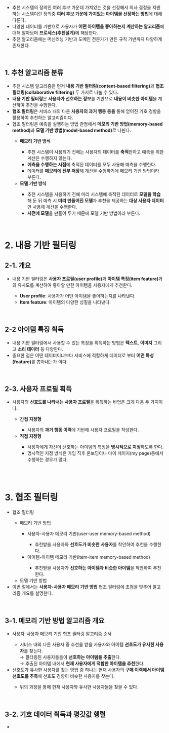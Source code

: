 <ul>
  <li>
    추천 시스템의 정의인 여러 후보 가운데 가치있는 것을 선정해서 의사 결정을 지원하는 시스템이란 정의중 <strong>여러 후보 가운데 가치있는 아이템을 선정하는 방법</strong>에 대해 다룬다.
  </li>
  <li>
    다양한 데이터를 기반으로 사용자가 <strong>어떤 아이템을 좋아하는지 계산하는 알고리즘</strong>에 대해 알아보며 <strong>프로세스(추천설계)</strong>에 해당한다.
  </li>
  <li>
    추천 알고리즘에는 머신러닝 기반과 도메인 전문가가 만든 규칙 가반까지 다양하게 존재한다.
  </li>
</ul>

<br>

<h2>1. 추천 알고리즘 분류</h2>
<ul>
  <li>
    추천 시스템 알고리즘은 먼저 <strong>내용 기반 필터링(content-based filtering)</strong>과 <strong>협조 필터링(collaborative filtering)</strong> 두 가지로 나눌 수 있다.
  </li>
  <li>
    <strong>내용 기반 필터링</strong>은 <strong>사용자가 선호하는 정보</strong>를 기반으로 <strong>내용이 비슷한 아이템</strong>을 계산하여 추천을 수행한다.
  </li>
  <li>
    <strong>협조 필터링</strong>은 서비스 내의 다른 <strong>사용자의 과거 행동 등을</strong> 통해 얻어진 기호 경향을 활용하여 추천하는 알고리즘이다.
  </li>
  <li>
    협조 필터링은 예측을 실행하는 방법 관점에서 <strong>메모리 기반 방법(memory-based method)</strong>과 <strong>모델 기반 방법(model-based method)</strong>로 나뉜다.
  </li>
    <ul>
      <li>
        <strong>메모리 기반 방식</strong>
      </li>
        <ul>
          <li>
            추천 시스템이 사용되기 전에는 사용자의 데이터를 <strong>축적</strong>만하고 예측을 위한 계산은 수행하지 않는다.
          </li>
          <li>
            <strong>예측을 수행하는 시점</strong>에 축적된 데이터를 모두 사용해 예측을 수행한다.
          </li>
          <li>
            데이터를 <strong>메모리에 전부 저장</strong>해 계산을 수행하기에 메모리 기반 방법이라 부른다.
          </li>
        </ul>
      <li>
        <strong>모델 기반 방식</strong>
      </li>
        <ul>
          <li>
            추천 시스템을 사용하기 전에 미리 시스템에 축적된 데이터로 <strong>모델을 학습</strong>해 둔 뒤 예측 시 <strong>미리 만들어진 모델</strong>과 추천을 제공하는 <strong>대상 사용자 데이터</strong>만 사용해 계산을 수행한다.
          </li>
          <li>
            <strong>사전에 모델</strong>을 만들어 두기 때문에 모델 기반 방법이라 부른다.
          </li>
        </ul>
    </ul>
</ul>

<br>

<h1>2. 내용 기반 필터링</h1>
<h2>2-1. 개요</h2>
<ul>
  <li>
    내용 기반 필터링은 <strong>사용자 프로필(user profile)</strong>과 <strong>아이템 특징(item feature)</strong>과의 유사도를 계산하여 좋아할 만한 아이템을 사용자에게 추천한다.
  </li>
    <ul>
      <li>
        <strong>User profile</strong>: 사용자가 어떤 아이템을 좋아하는지를 나타낸다.
      </li>
      <li>
        <strong>Item feature</strong>: 아이템의 다양한 성질을 나타낸다.
      </li>
    </ul>
</ul>

<br>

<h2>2-2 아이템 특징 획득</h2>
<ul>
  <li>
    내용 기반 필터링에서 사용할 수 있는 특징을 획득하는 방법은 <strong>텍스트</strong>, <strong>이미지</strong> 그리고 <strong>소리 데이터</strong> 등 다양한다.
  </li>
  <li>
    중요한 점은 어떤 데이터이냐보다 서비스에 적합하게 데이터로 부터 <strong>어떤 특성(feature)</strong>를 뽑아내는가 이다.
  </li>
</ul>

<br>

<h2>2-3. 사용자 프로필 획득</h2>
<ul>
  <li>
    사용자의 <strong>선호도를 나타내는 사용자 프로필</strong>을 획득하는 바업은 크게 다음 두 가지이다.
  </li>
    <ul>
      <li>
        <strong>간접 지정형</strong>
      </li>
        <ul>
          <li>
            사용자의 <strong>과거 행동 이력</strong>에 기반해 사용자 프로필을 작성한다.
          </li>
        </ul>
      <li>
        <strong>직접 지정형</strong>
      </li>
        <ul>
          <li>
            사용자에게 자신이 선호하는 아이템의 특징을 <strong>명시적으로 지정</strong>하도록 한다.
          </li>
          <li>
            명시적인 지정 방식은 가입 직후 온보딩이나 마이 페이지(my page)등에서 수행하는 경우가 많다.
          </li>
        </ul>
    </ul>
</ul>

<br><br>

<h1>3. 협조 필터링</h1>
<ul>
  <li>
    협조 필터링
  </li>
    <ul>
      <li>
        메모리 기반 방법
      </li>
        <ul>
          <li>
            사용자-사용자 메모리 기반(user-user memory-based method)
          </li>
            <ul>
              <li>
                추천받을 사용자와 <strong>선호도가 비슷한 사용자</strong>를 착안하여 추천을 수행한다.
              </li>
            </ul>
          <li>
            아이템-아이템 메모리 기반(item-item memory-based method)
          </li>
            <ul>
              <li>
                추천받을 사용자가 <strong>선호하는 아이템과 비슷한 아이템</strong>을 착안하여 추천한다.
              </li>
            </ul>
        </ul>
      <li>
        모델 기반 방법
      </li>
    </ul>
  <li>
    이번 절에서는 <strong>사용자-사용자 메모리 기반 방법</strong> 협조 필터링에 초점을 맞추어 알고리즘 개요를 설명한다.
  </li>
</ul>

<br>

<h2>3-1. 메모리 기반 방법 알고리즘 개요</h2>
<ul>
  <li>
    사용자-사용자 메모리 기반 협초 필터링 알고리즘 순서
  </li>
    <ul>
      <li>
        서비스 내의 다른 사용자 중 추천을 받을 사용자와 아이템 <strong>선호도가 유사한 사용자</strong>를 찾는다.
        <br>→ 필터링된 사용자들을이 <strong>선호하는 아이템을 추출</strong>한다.
        <br>→ 추출된 아이템 내에서 <strong>현재 사용자에게 적합한 아이템을 추천</strong>한다.
      </li>
    </ul>
  <li>
    선호도가 유사한 사용자를 찾는 방법 중 하나는 현재 사용자의 <strong>구매 이력에서 아이템 선호도를 추측</strong>해 선호도 경향이 비슷한 사용자를 찾는다.
  </li>
    <ul>
      <li>
        위의 과정을 통해 현재 사용자와 유사한 사용자들을 찾을 수 있다.
      </li>
    </ul>
</ul>

<br>

<h2>3-2. 기호 데이터 획득과 평갓값 행렬</h2>
<ul>
  <li>
    
  </li>
</ul>